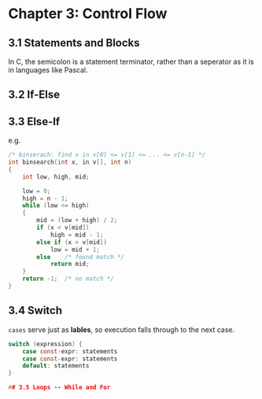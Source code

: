 # Chapter 3: Control Flow

## 3.1 Statements and Blocks

In C, the semicolon is a statement terminator, rather than a seperator as it is
in languages like Pascal.

## 3.2 If-Else

## 3.3 Else-If

e.g.

```c
/* binserach: find x in v[0] <= v[1] <= ... <= v[n-1] */
int binsearch(int x, in v[], int n)
{
    int low, high, mid;

    low = 0;
    high = n - 1;
    while (low <= high)
    {
        mid = (low + high) / 2;
        if (x < v[mid])
            high = mid - 1;
        else if (x > v[mid])
            low = mid + 1;
        else    /* found match */
            return mid;
    }
    return -1;  /* no match */
}
```

## 3.4 Switch

`cases` serve just as **lables**, so execution falls through to the next case.

```c
switch (expression) {
    case const-expr: statements
    case const-expr: statements
    default: statements
}

## 3.5 Loops -- While and For
